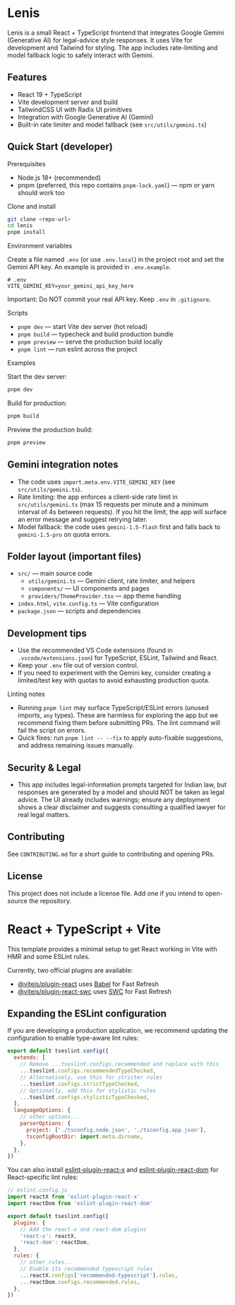 # Lenis

Lenis is a small React + TypeScript frontend that integrates Google Gemini (Generative AI) for legal-advice style responses. It uses Vite for development and Tailwind for styling. The app includes rate-limiting and model fallback logic to safely interact with Gemini.

## Features
- React 19 + TypeScript
- Vite development server and build
- TailwindCSS UI with Radix UI primitives
- Integration with Google Generative AI (Gemini)
- Built-in rate limiter and model fallback (see `src/utils/gemini.ts`)

## Quick Start (developer)

Prerequisites
- Node.js 18+ (recommended)
- pnpm (preferred, this repo contains `pnpm-lock.yaml`) — npm or yarn should work too

Clone and install

```bash
git clone <repo-url>
cd lenis
pnpm install
```

Environment variables

Create a file named `.env` (or use `.env.local`) in the project root and set the Gemini API key. An example is provided in `.env.example`.

```env
# .env
VITE_GEMINI_KEY=your_gemini_api_key_here
```

Important: Do NOT commit your real API key. Keep `.env` in `.gitignore`.

Scripts
- `pnpm dev` — start Vite dev server (hot reload)
- `pnpm build` — typecheck and build production bundle
- `pnpm preview` — serve the production build locally
- `pnpm lint` — run eslint across the project

Examples

Start the dev server:

```bash
pnpm dev
```

Build for production:

```bash
pnpm build
```

Preview the production build:

```bash
pnpm preview
```

## Gemini integration notes

- The code uses `import.meta.env.VITE_GEMINI_KEY` (see `src/utils/gemini.ts`).
- Rate limiting: the app enforces a client-side rate limit in `src/utils/gemini.ts` (max 15 requests per minute and a minimum interval of 4s between requests). If you hit the limit, the app will surface an error message and suggest retrying later.
- Model fallback: the code uses `gemini-1.5-flash` first and falls back to `gemini-1.5-pro` on quota errors.

## Folder layout (important files)

- `src/` — main source code
  - `utils/gemini.ts` — Gemini client, rate limiter, and helpers
  - `components/` — UI components and pages
  - `providers/ThemeProvider.tsx` — app theme handling
- `index.html`, `vite.config.ts` — Vite configuration
- `package.json` — scripts and dependencies

## Development tips
- Use the recommended VS Code extensions (found in `.vscode/extensions.json`) for TypeScript, ESLint, Tailwind and React.
- Keep your `.env` file out of version control.
- If you need to experiment with the Gemini key, consider creating a limited/test key with quotas to avoid exhausting production quota.

Linting notes
- Running `pnpm lint` may surface TypeScript/ESLint errors (unused imports, `any` types). These are harmless for exploring the app but we recommend fixing them before submitting PRs. The lint command will fail the script on errors.
- Quick fixes: run `pnpm lint -- --fix` to apply auto-fixable suggestions, and address remaining issues manually.

## Security & Legal
- This app includes legal-information prompts targeted for Indian law, but responses are generated by a model and should NOT be taken as legal advice. The UI already includes warnings; ensure any deployment shows a clear disclaimer and suggests consulting a qualified lawyer for real legal matters.

## Contributing
See `CONTRIBUTING.md` for a short guide to contributing and opening PRs.

## License
This project does not include a license file. Add one if you intend to open-source the repository.
# React + TypeScript + Vite

This template provides a minimal setup to get React working in Vite with HMR and some ESLint rules.

Currently, two official plugins are available:

- [@vitejs/plugin-react](https://github.com/vitejs/vite-plugin-react/blob/main/packages/plugin-react) uses [Babel](https://babeljs.io/) for Fast Refresh
- [@vitejs/plugin-react-swc](https://github.com/vitejs/vite-plugin-react/blob/main/packages/plugin-react-swc) uses [SWC](https://swc.rs/) for Fast Refresh

## Expanding the ESLint configuration

If you are developing a production application, we recommend updating the configuration to enable type-aware lint rules:

```js
export default tseslint.config({
  extends: [
    // Remove ...tseslint.configs.recommended and replace with this
    ...tseslint.configs.recommendedTypeChecked,
    // Alternatively, use this for stricter rules
    ...tseslint.configs.strictTypeChecked,
    // Optionally, add this for stylistic rules
    ...tseslint.configs.stylisticTypeChecked,
  ],
  languageOptions: {
    // other options...
    parserOptions: {
      project: ['./tsconfig.node.json', './tsconfig.app.json'],
      tsconfigRootDir: import.meta.dirname,
    },
  },
})
```

You can also install [eslint-plugin-react-x](https://github.com/Rel1cx/eslint-react/tree/main/packages/plugins/eslint-plugin-react-x) and [eslint-plugin-react-dom](https://github.com/Rel1cx/eslint-react/tree/main/packages/plugins/eslint-plugin-react-dom) for React-specific lint rules:

```js
// eslint.config.js
import reactX from 'eslint-plugin-react-x'
import reactDom from 'eslint-plugin-react-dom'

export default tseslint.config({
  plugins: {
    // Add the react-x and react-dom plugins
    'react-x': reactX,
    'react-dom': reactDom,
  },
  rules: {
    // other rules...
    // Enable its recommended typescript rules
    ...reactX.configs['recommended-typescript'].rules,
    ...reactDom.configs.recommended.rules,
  },
})
```
